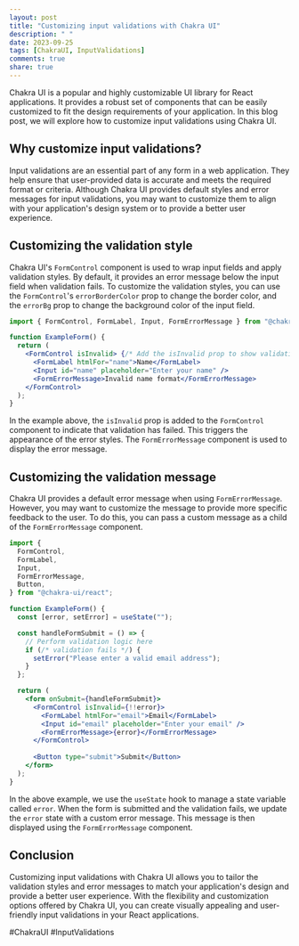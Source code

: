 ```yaml
---
layout: post
title: "Customizing input validations with Chakra UI"
description: " "
date: 2023-09-25
tags: [ChakraUI, InputValidations]
comments: true
share: true
---
```


Chakra UI is a popular and highly customizable UI library for React applications. It provides a robust set of components that can be easily customized to fit the design requirements of your application. In this blog post, we will explore how to customize input validations using Chakra UI.

## Why customize input validations?

Input validations are an essential part of any form in a web application. They help ensure that user-provided data is accurate and meets the required format or criteria. Although Chakra UI provides default styles and error messages for input validations, you may want to customize them to align with your application's design system or to provide a better user experience.

## Customizing the validation style

Chakra UI's `FormControl` component is used to wrap input fields and apply validation styles. By default, it provides an error message below the input field when validation fails. To customize the validation styles, you can use the `FormControl`'s `errorBorderColor` prop to change the border color, and the `errorBg` prop to change the background color of the input field.

```jsx
import { FormControl, FormLabel, Input, FormErrorMessage } from "@chakra-ui/react";

function ExampleForm() {
  return (
    <FormControl isInvalid> {/* Add the isInvalid prop to show validation error */}
      <FormLabel htmlFor="name">Name</FormLabel>
      <Input id="name" placeholder="Enter your name" />
      <FormErrorMessage>Invalid name format</FormErrorMessage>
    </FormControl>
  );
}
```

In the example above, the `isInvalid` prop is added to the `FormControl` component to indicate that validation has failed. This triggers the appearance of the error styles. The `FormErrorMessage` component is used to display the error message.

## Customizing the validation message

Chakra UI provides a default error message when using `FormErrorMessage`. However, you may want to customize the message to provide more specific feedback to the user. To do this, you can pass a custom message as a child of the `FormErrorMessage` component.

```jsx
import {
  FormControl,
  FormLabel,
  Input,
  FormErrorMessage,
  Button,
} from "@chakra-ui/react";

function ExampleForm() {
  const [error, setError] = useState("");

  const handleFormSubmit = () => {
    // Perform validation logic here
    if (/* validation fails */) {
      setError("Please enter a valid email address");
    }
  };

  return (
    <form onSubmit={handleFormSubmit}>
      <FormControl isInvalid={!!error}>
        <FormLabel htmlFor="email">Email</FormLabel>
        <Input id="email" placeholder="Enter your email" />
        <FormErrorMessage>{error}</FormErrorMessage>
      </FormControl>
      
      <Button type="submit">Submit</Button>
    </form>
  );
}
```

In the above example, we use the `useState` hook to manage a state variable called `error`. When the form is submitted and the validation fails, we update the `error` state with a custom error message. This message is then displayed using the `FormErrorMessage` component.

## Conclusion

Customizing input validations with Chakra UI allows you to tailor the validation styles and error messages to match your application's design and provide a better user experience. With the flexibility and customization options offered by Chakra UI, you can create visually appealing and user-friendly input validations in your React applications.

#ChakraUI #InputValidations
